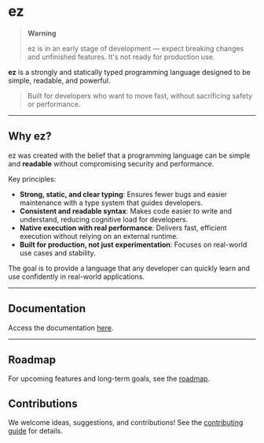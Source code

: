 # ez

> **Warning**
>
> ez is in an early stage of development — expect breaking changes and unfinished features. It's not ready for production use.

**ez** is a strongly and statically typed programming language designed to be simple, readable, and powerful.

> Built for developers who want to move fast, without sacrificing safety or performance.

---

## Why ez?

ez was created with the belief that a programming language can be simple and **readable** without compromising security and performance.

Key principles:

-   **Strong, static, and clear typing**: Ensures fewer bugs and easier maintenance with a type system that guides developers.
-   **Consistent and readable syntax**: Makes code easier to write and understand, reducing cognitive load for developers.
-   **Native execution with real performance**: Delivers fast, efficient execution without relying on an external runtime.
-   **Built for production, not just experimentation**: Focuses on real-world use cases and stability.

The goal is to provide a language that any developer can quickly learn and use confidently in real-world applications.

---

## Documentation

Access the documentation [here](doc/README.md).

---

## Roadmap

For upcoming features and long-term goals, see the [roadmap](doc/roadmap.md).

## Contributions

We welcome ideas, suggestions, and contributions! See the [contributing guide](doc/contributing.md) for details.
